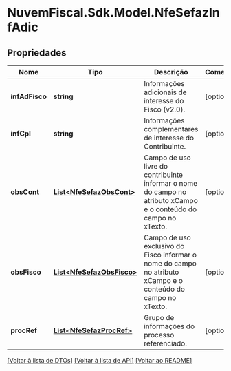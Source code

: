 # NuvemFiscal.Sdk.Model.NfeSefazInfAdic

## Propriedades

Nome | Tipo | Descrição | Comentários
------------ | ------------- | ------------- | -------------
**infAdFisco** | **string** | Informações adicionais de interesse do Fisco (v2.0). | [optional] 
**infCpl** | **string** | Informações complementares de interesse do Contribuinte. | [optional] 
**obsCont** | [**List&lt;NfeSefazObsCont&gt;**](NfeSefazObsCont.md) | Campo de uso livre do contribuinte  informar o nome do campo no atributo xCampo  e o conteúdo do campo no xTexto. | [optional] 
**obsFisco** | [**List&lt;NfeSefazObsFisco&gt;**](NfeSefazObsFisco.md) | Campo de uso exclusivo do Fisco  informar o nome do campo no atributo xCampo  e o conteúdo do campo no xTexto. | [optional] 
**procRef** | [**List&lt;NfeSefazProcRef&gt;**](NfeSefazProcRef.md) | Grupo de informações do  processo referenciado. | [optional] 

[[Voltar à lista de DTOs]](../README.md#documentation-for-models) [[Voltar à lista de API]](../README.md#documentation-for-api-endpoints) [[Voltar ao README]](../README.md)

